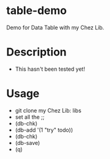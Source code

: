# table-demo
Demo for Data Table with my Chez Lib.

# Description
- This hasn't been tested yet!

# Usage
- git clone my Chez Lib: libs
- set all the ;;
- (db-chk)
- (db-add '(1 "try" todo))
- (db-chk)
- (db-save)
- (q)

